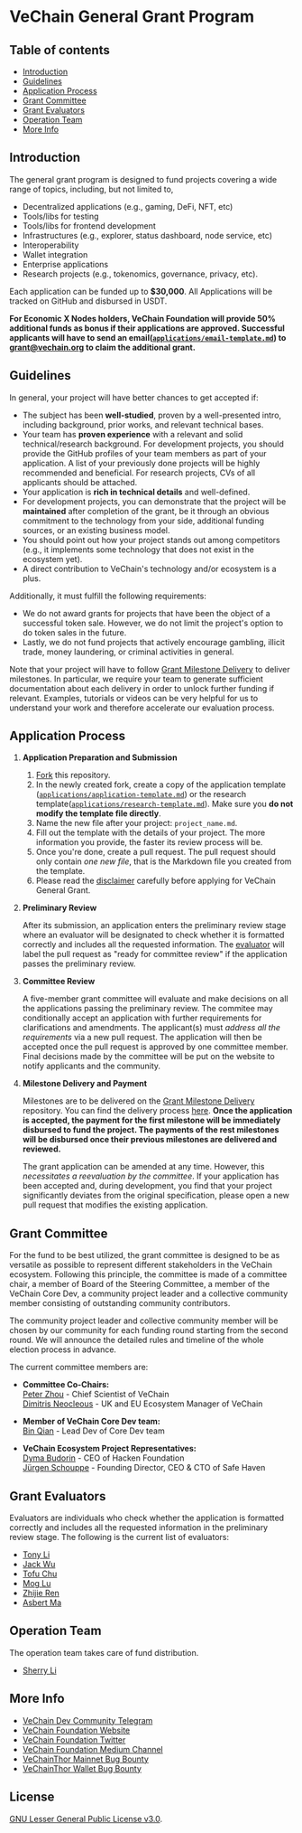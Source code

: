 # VeChain General Grant Program <!-- omit in toc -->

## Table of contents

- [Introduction](#introduction)
- [Guidelines](#guidelines)
- [Application Process](#application-process)
- [Grant Committee](#grant-committee)
- [Grant Evaluators](#grant-evaluators)
- [Operation Team](#operation-team)
- [More Info](#more-info)

## Introduction

The general grant program is designed to fund projects covering a wide range of topics, including, but not limited to,

 - Decentralized applications (e.g., gaming, DeFi, NFT, etc)
 - Tools/libs for testing
 - Tools/libs for frontend development
 - Infrastructures (e.g., explorer, status dashboard, node service, etc)
 - Interoperability
 - Wallet integration
 - Enterprise applications
 - Research projects (e.g., tokenomics, governance, privacy, etc).

Each application can be funded up to **$30,000**. All Applications will be tracked on GitHub and disbursed in USDT.

**For Economic X Nodes holders, VeChain Foundation will provide 50% additional funds as bonus if their applications are approved. Successful applicants will have to send an email([`applications/email-template.md`](applications/email-template.md)) to grant@vechain.org to claim the additional grant.**


## Guidelines

In general, your project will have better chances to get accepted if:

- The subject has been **well-studied**, proven by a well-presented intro, including background, prior works, and relevant technical bases.
- Your team has **proven experience** with a relevant and solid technical/research background. For development projects, you should provide the GitHub profiles of your team members as part of your application. A list of your previously done projects will be highly recommended and beneficial. For research projects, CVs of all applicants should be attached.
- Your application is **rich in technical details** and well-defined.
- For development projects, you can demonstrate that the project will be **maintained** after completion of the grant, be it through an obvious commitment to the technology from your side, additional funding sources, or an existing business model.
- You should point out how your project stands out among competitors (e.g., it implements some technology that does not exist in the ecosystem yet).
- A direct contribution to VeChain's technology and/or ecosystem is a plus.

Additionally, it must fulfill the following requirements:

- We do not award grants for projects that have been the object of a successful token sale. However, we do not limit the project's option to do token sales in the future.
- Lastly, we do not fund projects that actively encourage gambling, illicit trade, money laundering, or criminal activities in general.

Note that your project will have to follow [Grant Milestone Delivery](/milestone-delivery) to deliver milestones. In particular, we require your team to generate sufficient documentation about each delivery in order to unlock further funding if relevant. Examples, tutorials or videos can be very helpful for us to understand your work and therefore accelerate our evaluation process.

## Application Process

1. **Application Preparation and Submission**
   1. [Fork](https://github.com/vechain/Grant-program) this repository.
   2. In the newly created fork, create a copy of the application template ([`applications/application-template.md`](applications/application-template.md)) or the research template([`applications/research-template.md`](applications/research-template.md)). Make sure you **do not modify the template file directly**.
   3. Name the new file after your project: `project_name.md`.
   4. Fill out the template with the details of your project. The more information you provide, the faster its review process will be.
   5. Once you're done, create a pull request. The pull request should only contain _one new file_, that is the Markdown file you created from the template.
   6. Please read the [disclaimer](disclaimer.md) carefully before applying for VeChain General Grant.

2. **Preliminary Review**

   After its submission, an application enters the preliminary review stage where an evaluator will be designated to check whether it is formatted correctly and includes all the requested information. The [evaluator](#grant-evaluators) will label the pull request as "ready for committee review" if the application passes the preliminary review.
   
3. **Committee Review**

   A five-member grant committee will evaluate and make decisions on all the applications passing the preliminary review. The commitee may conditionally accept an application with further requirements for clarifications and amendments. The applicant(s) must _address all the requirements_ via a new pull request. The application will then be accepted once the pull request is approved by one committee member. Final decisions made by the committee will be put on the website to notify applicants and the community. 
 
4. **Milestone Delivery and Payment**

   Milestones are to be delivered on the [Grant Milestone Delivery](./milestone-delivery) repository. You can find the delivery process [here](milestone-delivery#milestone-delivery-process). **Once the application is accepted, the payment for the first milestone will be immediately disbursed to fund the project. The payments of the rest milestones will be disbursed once their previous milestones are delivered and reviewed.**

   The grant application can be amended at any time. However, this _necessitates a reevaluation by the committee_. If your application has been accepted and, during development, you find that your project significantly deviates from the original specification, please open a new pull request that modifies the existing application.

## Grant Committee

For the fund to be best utilized, the grant committee is designed to be as versatile as possible to represent different stakeholders in the VeChain ecosystem. Following this principle, the committee is made of a committee chair, a member of Board of the Steering Committee, a member of the VeChain Core Dev, a community project leader and a collective community member consisting of outstanding community contributors.

The community project leader and collective community member will be chosen by our community for each funding round starting from the second round. We will announce the detailed rules and timeline of the whole election process in advance.

The current committee members are:
 - **Committee Co-Chairs:**<br/>
[Peter Zhou](https://twitter.com/PeterZh47977516) - Chief Scientist of VeChain <br/>
[Dimitris Neocleous](https://twitter.com/im_dimneo/) - UK and EU Ecosystem Manager of VeChain 
   
 - **Member of VeChain Core Dev team:**<br/>
[Bin Qian](https://twitter.com/cola_tin) - Lead Dev of Core Dev team
   
 - **VeChain Ecosystem Project Representatives:** <br/>
[Dyma Budorin](https://twitter.com/buda_kyiv) - CEO of Hacken Foundation<br/>
[Jürgen Schouppe](https://twitter.com/jurgenschouppe) - Founding Director, CEO & CTO of Safe Haven


## Grant Evaluators

Evaluators are individuals who check whether the application is formatted correctly and includes all the requested information in the preliminary review stage. The following is the current list of evaluators:

- [Tony Li](https://github.com/libotony)
- [Jack Wu](https://github.com/XJWX89)
- [Tofu Chu](https://github.com/laalaguer)
- [Mog Lu](https://github.com/mongelly)
- [Zhijie Ren](https://github.com/Zhijieren)
- [Asbert Ma](http://github.com/asbertMa/)

## Operation Team

The operation team takes care of fund distribution.

- [Sherry Li](https://github.com/NecoSherry)

## More Info
- [VeChain Dev Community Telegram](https://t.me/VeChainDevCommunity)
- [VeChain Foundation Website](https://vechain.org)
- [VeChain Foundation Twitter](https://twitter.com/vechainofficial)
- [VeChain Foundation Medium Channel](https://vechainofficial.medium.com/)
- [VeChainThor Mainnet Bug Bounty](https://github.com/vechain/thor/issues)
- [VeChainThor Wallet Bug Bounty](https://vechain.typeform.com/to/c8xfxr)


## License <!-- omit in toc -->

[GNU Lesser General Public License v3.0](https://www.gnu.org/licenses/lgpl-3.0.html).
